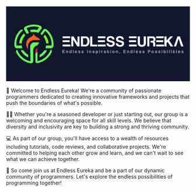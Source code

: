 <p align="center"><img src="https://raw.githubusercontent.com/endless-eureka/.github/main/profile/endless-eureka.jpg"/></p>
👋 Welcome to Endless Eureka! We're a community of passionate programmers dedicated to creating innovative frameworks and projects that push the boundaries of what's possible.

👨‍💻 Whether you're a seasoned developer or just starting out, our group is a welcoming and encouraging space for all skill levels. We believe that diversity and inclusivity are key to building a strong and thriving community.

💻 As part of our group, you'll have access to a wealth of resources including tutorials, code reviews, and collaborative projects. We're committed to helping each other grow and learn, and we can't wait to see what we can achieve together.

🤝 So come join us at Endless Eureka and be a part of our dynamic community of programmers. Let's explore the endless possibilities of programming together!
